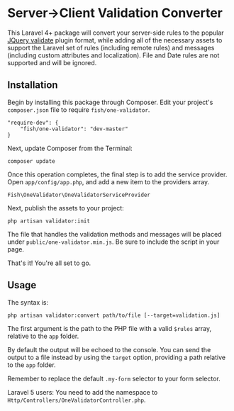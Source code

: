 # Server->Client Validation Converter

This Laravel 4+ package will convert your server-side rules to the popular [JQuery validate](http://jqueryvalidation.org/) plugin format, while adding all of the necessary assets to support the Laravel set of rules (including remote rules) and messages (including custom attributes and localization).
File and Date rules are not supported and will be ignored.

## Installation

Begin by installing this package through Composer. Edit your project's `composer.json` file to require `fish/one-validator`.

	"require-dev": {
		"fish/one-validator": "dev-master"
	}

Next, update Composer from the Terminal:

    composer update

Once this operation completes, the final step is to add the service provider. Open `app/config/app.php`, and add a new item to the providers array.

    Fish\OneValidator\OneValidatorServiceProvider

Next, publish the assets to your project:

    php artisan validator:init

The file that handles the validation methods and messages will be placed under `public/one-validator.min.js`.
Be sure to include the script in your page.

That's it! You're all set to go.

## Usage

The syntax is:

    php artisan validator:convert path/to/file [--target=validation.js]

The first argument is the path to the PHP file with a valid `$rules` array, relative to the `app` folder.

By default the output will be echoed to the console.
You can send the output to a file instead by using the `target` option, providing a path relative to the `app` folder.

Remember to replace the default `.my-form` selector to your form selector.

Laravel 5 users: You need to add the namespace to `Http/Controllers/OneValidatorController.php`.